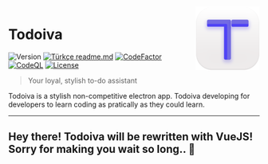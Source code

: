<img src="github_resources/todoiva-logo.png" align="right" />

# Todoiva 
![Version][version-image]
[![Türkçe readme.md][readme-image]](readme_tr.md)
[![CodeFactor][CodeFactor-image]][CodeFactor-url]
[![CodeQL][codeql-image]][codeql-url]
[![License][license-badge]][license-url]
> Your loyal, stylish to-do assistant

Todoiva is a stylish non-competitive electron app. Todoiva developing for developers to learn coding as pratically as they could learn. 


---

## Hey there! Todoiva will be rewritten with VueJS! Sorry for making you wait so long.. 🤒

[readme-image]: https://img.shields.io/badge/Türkçe%20için%20Tıkla-red
[version-image]: https://badgen.net/badge/version/v1.3/green?icon=github

[license-badge]: https://badgen.net/github/license/merchizm/todoiva
[license-url]: https://github.com/merchizm/todoiva/LICENSE

[travis-image]: https://travis-ci.org/merchizm/todoiva.svg?branch=master
[travis-url]: https://travis-ci.org/merchizm/todoiva

[github-tag-image]: https://img.shields.io/github/tag/merchizm/todoiva.svg
[github-tag-url]: https://github.com/merchizm/todoiva/releases/latest

[CodeFactor-image]: https://www.codefactor.io/repository/github/merchizm/todoiva/badge
[CodeFactor-url]: https://www.codefactor.io/repository/github/merchizm/todoiva

[codeql-image]: https://github.com/merchizm/todoiva/actions/workflows/codeql-analysis.yml/badge.svg?branch=new-version
[codeql-url]: https://github.com/merchizm/todoiva/actions/workflows/codeql-analysis.yml